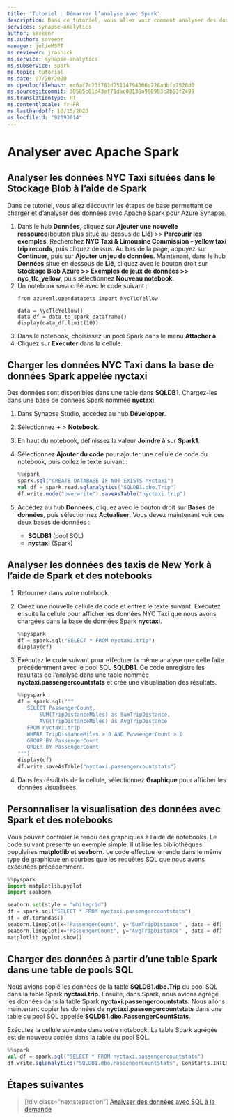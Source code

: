 ```yaml
---
title: 'Tutoriel : Démarrer l’analyse avec Spark'
description: Dans ce tutoriel, vous allez voir comment analyser des données avec Apache Spark.
services: synapse-analytics
author: saveenr
ms.author: saveenr
manager: julieMSFT
ms.reviewer: jrasnick
ms.service: synapse-analytics
ms.subservice: spark
ms.topic: tutorial
ms.date: 07/20/2020
ms.openlocfilehash: ec6af7c23f781d25114794066a228adbfe7528d0
ms.sourcegitcommit: 30505c01d43ef71dac08138a960903c2b53f2499
ms.translationtype: HT
ms.contentlocale: fr-FR
ms.lasthandoff: 10/15/2020
ms.locfileid: "92093614"
---
```

# <a name="analyze-with-apache-spark"></a>Analyser avec Apache Spark

## <a name="analyze-nyc-taxi-data-in-blob-storage--using-spark"></a>Analyser les données NYC Taxi situées dans le Stockage Blob à l’aide de Spark

Dans ce tutoriel, vous allez découvrir les étapes de base permettant de charger et d’analyser des données avec Apache Spark pour Azure Synapse.

1. Dans le hub **Données**, cliquez sur **Ajouter une nouvelle ressource**(bouton plus situé au-dessus de **Lié**) >> **Parcourir les exemples**. Recherchez **NYC Taxi & Limousine Commission - yellow taxi trip records**, puis cliquez dessus. Au bas de la page, appuyez sur **Continuer**, puis sur **Ajouter un jeu de données**. Maintenant, dans le hub **Données** situé en dessous de **Lié**, cliquez avec le bouton droit sur **Stockage Blob Azure >> Exemples de jeux de données >> nyc_tlc_yellow**, puis sélectionnez **Nouveau notebook**.
1. Un notebook sera créé avec le code suivant :
    ```
    from azureml.opendatasets import NycTlcYellow

    data = NycTlcYellow()
    data_df = data.to_spark_dataframe()
    display(data_df.limit(10))
    ```
1. Dans le notebook, choisissez un pool Spark dans le menu **Attacher à**.
1. Cliquez sur **Exécuter** dans la cellule.

## <a name="load-the-nyc-taxi-data-into-the-spark-nyctaxi-database"></a>Charger les données NYC Taxi dans la base de données Spark appelée nyctaxi

Des données sont disponibles dans une table dans **SQLDB1**. Chargez-les dans une base de données Spark nommée **nyctaxi**.

1. Dans Synapse Studio, accédez au hub **Développer**.
1. Sélectionnez **+**  > **Notebook**.
1. En haut du notebook, définissez la valeur **Joindre à** sur **Spark1**.
1. Sélectionnez **Ajouter du code** pour ajouter une cellule de code du notebook, puis collez le texte suivant :

    ```scala
    %%spark
    spark.sql("CREATE DATABASE IF NOT EXISTS nyctaxi")
    val df = spark.read.sqlanalytics("SQLDB1.dbo.Trip") 
    df.write.mode("overwrite").saveAsTable("nyctaxi.trip")
    ```

1. Accédez au hub **Données**, cliquez avec le bouton droit sur **Bases de données**, puis sélectionnez **Actualiser**. Vous devez maintenant voir ces deux bases de données :

    - **SQLDB1** (pool SQL)
    - **nyctaxi** (Spark)

## <a name="analyze-the-nyc-taxi-data-using-spark-and-notebooks"></a>Analyser les données des taxis de New York à l’aide de Spark et des notebooks

1. Retournez dans votre notebook.
1. Créez une nouvelle cellule de code et entrez le texte suivant. Exécutez ensuite la cellule pour afficher les données NYC Taxi que nous avons chargées dans la base de données Spark **nyctaxi**.

   ```py
   %%pyspark
   df = spark.sql("SELECT * FROM nyctaxi.trip") 
   display(df)
   ```

1. Exécutez le code suivant pour effectuer la même analyse que celle faite précédemment avec le pool SQL **SQLDB1**. Ce code enregistre les résultats de l’analyse dans une table nommée **nyctaxi.passengercountstats** et crée une visualisation des résultats.

   ```py
   %%pyspark
   df = spark.sql("""
      SELECT PassengerCount,
          SUM(TripDistanceMiles) as SumTripDistance,
          AVG(TripDistanceMiles) as AvgTripDistance
      FROM nyctaxi.trip
      WHERE TripDistanceMiles > 0 AND PassengerCount > 0
      GROUP BY PassengerCount
      ORDER BY PassengerCount
   """) 
   display(df)
   df.write.saveAsTable("nyctaxi.passengercountstats")
   ```

1. Dans les résultats de la cellule, sélectionnez **Graphique** pour afficher les données visualisées.

## <a name="customize-data-visualization-with-spark-and-notebooks"></a>Personnaliser la visualisation des données avec Spark et des notebooks

Vous pouvez contrôler le rendu des graphiques à l’aide de notebooks. Le code suivant présente un exemple simple. Il utilise les bibliothèques populaires **matplotlib** et **seaborn**. Le code effectue le rendu dans le même type de graphique en courbes que les requêtes SQL que nous avons exécutées précédemment.

```py
%%pyspark
import matplotlib.pyplot
import seaborn

seaborn.set(style = "whitegrid")
df = spark.sql("SELECT * FROM nyctaxi.passengercountstats")
df = df.toPandas()
seaborn.lineplot(x="PassengerCount", y="SumTripDistance" , data = df)
seaborn.lineplot(x="PassengerCount", y="AvgTripDistance" , data = df)
matplotlib.pyplot.show()
```



## <a name="load-data-from-a-spark-table-into-a-sql-pool-table"></a>Charger des données à partir d’une table Spark dans une table de pools SQL

Nous avions copié les données de la table **SQLDB1.dbo.Trip** du pool SQL dans la table Spark **nyctaxi.trip**. Ensuite, dans Spark, nous avions agrégé les données dans la table Spark **nyctaxi.passengercountstats**. Nous allons maintenant copier les données de **nyctaxi.passengercountstats** dans une table du pool SQL appelée **SQLDB1.dbo.PassengerCountStats**.

Exécutez la cellule suivante dans votre notebook. La table Spark agrégée est de nouveau copiée dans la table du pool SQL.

```scala
%%spark
val df = spark.sql("SELECT * FROM nyctaxi.passengercountstats")
df.write.sqlanalytics("SQLDB1.dbo.PassengerCountStats", Constants.INTERNAL )
```

## <a name="next-steps"></a>Étapes suivantes

> [!div class="nextstepaction"]
> [Analyser des données avec SQL à la demande](get-started-analyze-sql-on-demand.md)


